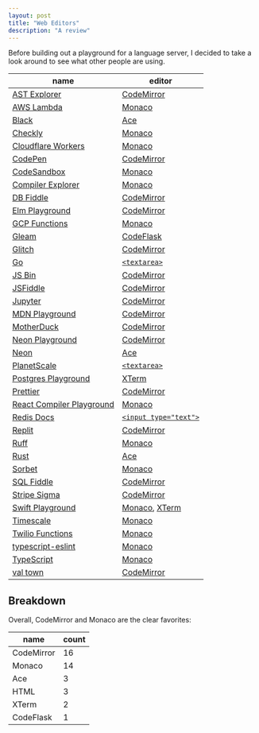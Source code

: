 ```yaml
---
layout: post
title: "Web Editors"
description: "A review"
---
```


Before building out a playground for a language server, I decided to take a look around to see what other people are using.

| name                                                                        | editor                             |
| --------------------------------------------------------------------------- | ---------------------------------- |
| [AST Explorer](https://astexplorer.net)                                     | [CodeMirror][codemirror]           |
| [AWS Lambda](https://console.aws.amazon.com/lambda/)                        | [Monaco][monaco]                   |
| [Black](https://black.vercel.app/)                                          | [Ace][ace]                         |
| [Checkly](https://www.checklyhq.com)                                        | [Monaco][monaco]                   |
| [Cloudflare Workers](https://cloudflare.com)                                | [Monaco][monaco]                   |
| [CodePen](https://codepen.io)                                               | [CodeMirror][codemirror]           |
| [CodeSandbox](https://codesandbox.io)                                       | [Monaco][monaco]                   |
| [Compiler Explorer](https://godbolt.org)                                    | [Monaco][monaco]                   |
| [DB Fiddle](https://db-fiddle.com)                                          | [CodeMirror][codemirror]           |
| [Elm Playground](https://elm-lang.org/try)                                  | [CodeMirror][codemirror]           |
| [GCP Functions](https://console.cloud.google.com/functions/)                | [Monaco][monaco]                   |
| [Gleam](https://playground.gleam.run)                                       | [CodeFlask][codeflask]             |
| [Glitch](https://glitch.com/)                                               | [CodeMirror][codemirror]           |
| [Go](https://go.dev/play/)                                                  | [`<textarea>`][textarea]           |
| [JS Bin](https://jsbin.com/)                                                | [CodeMirror][codemirror]           |
| [JSFiddle](https://jsfiddle.net)                                            | [CodeMirror][codemirror]           |
| [Jupyter](https://jupyter.org/try-jupyter/lab/)                             | [CodeMirror][codemirror]           |
| [MDN Playground](https://developer.mozilla.org/en-US/play)                  | [CodeMirror][codemirror]           |
| [MotherDuck](https://motherduck.com)                                        | [CodeMirror][codemirror]           |
| [Neon Playground](https://neon.tech/demos/playground)                       | [CodeMirror][codemirror]           |
| [Neon](https://console.neon.tech/)                                          | [Ace][ace]                         |
| [PlanetScale](https://app.planetscale.com)                                  | [`<textarea>`][textarea]           |
| [Postgres Playground](https://www.crunchydata.com/developers/playground/)   | [XTerm][xterm]                     |
| [Prettier](https://prettier.io/playground/)                                 | [CodeMirror][codemirror]           |
| [React Compiler Playground](https://playground.react.dev/)                  | [Monaco][monaco]                   |
| [Redis Docs](https://redis.io/docs/latest/commands/hset/)                   | [`<input type="text">`][inputtext] |
| [Replit](https://replit.com/)                                               | [CodeMirror][codemirror]           |
| [Ruff](https://play.ruff.rs)                                                | [Monaco][monaco]                   |
| [Rust](https://play.rust-lang.org/)                                         | [Ace][ace]                         |
| [Sorbet](https://sorbet.run)                                                | [Monaco][monaco]                   |
| [SQL Fiddle](https://sqlfiddle.com)                                         | [CodeMirror][codemirror]           |
| [Stripe Sigma](https://dashboard.stripe.com/sigma/queries)                  | [CodeMirror][codemirror]           |
| [Swift Playground](https://swiftfiddle.com)                                 | [Monaco][monaco], [XTerm][xterm]   |
| [Timescale](https://console.cloud.timescale.com/dashboard/services?popsql=) | [Monaco][monaco]                   |
| [Twilio Functions](https://console.twilio.com/develop/functions)            | [Monaco][monaco]                   |
| [typescript-eslint](https://typescript-eslint.io/play)                      | [Monaco][monaco]                   |
| [TypeScript](https://www.typescriptlang.org/play/)                          | [Monaco][monaco]                   |
| [val town](https://www.val.town)                                            | [CodeMirror][codemirror]           |

[monaco]: https://microsoft.github.io/monaco-editor/
[codeflask]: https://www.npmjs.com/package/codeflask
[ace]: https://ace.c9.io
[codemirror]: https://codemirror.net
[xterm]: https://xtermjs.org
[textarea]: https://developer.mozilla.org/en-US/docs/Web/HTML/Element/textarea
[inputtext]: https://developer.mozilla.org/en-US/docs/Web/HTML/Element/input/text

## Breakdown

Overall, CodeMirror and Monaco are the clear favorites:

| name       | count |
| ---------- | ----- |
| CodeMirror | 16    |
| Monaco     | 14    |
| Ace        | 3     |
| HTML       | 3     |
| XTerm      | 2     |
| CodeFlask  | 1     |
